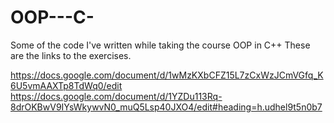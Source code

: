 # OOP---C-
Some of the code I've written while taking the course OOP in C++
These are the links to the exercises.

https://docs.google.com/document/d/1wMzKXbCFZ15L7zCxWzJCmVGfq_K6U5vmAAXTp8TdWq0/edit
https://docs.google.com/document/d/1YZDu113Rq-8drOKBwV9IYsWkywvN0_muQ5Lsp40JXO4/edit#heading=h.udhel9t5n0b7
